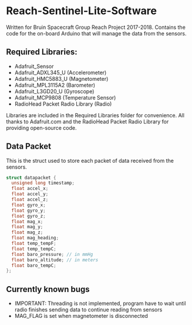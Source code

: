 # Reach-Sentinel-Lite-Software #
Written for Bruin Spacecraft Group Reach Project 2017-2018.
Contains the code for the on-board Arduino that will manage the data from the sensors.

## Required Libraries: ##
* Adafruit_Sensor
* Adafruit_ADXL345_U (Accelerometer)
* Adafruit_HMC5883_U (Magnetometer)
* Adafruit_MPL3115A2 (Barometer)
* Adafruit_L3GD20_U (Gyroscope)
* Adafruit_MCP9808 (Temperature Sensor)
* RadioHead Packet Radio Library (Radio)

Libraries are included in the Required Libraries folder for convenience. All thanks to Adafruit.com and the RadioHead Packet Radio Library for providing open-source code.

## Data Packet ##
This is the struct used to store each packet of data received from the sensors.

```C++
struct datapacket {
  unsigned long timestamp;
  float accel_x;
  float accel_y;
  float accel_z;
  float gyro_x;
  float gyro_y;
  float gyro_z;
  float mag_x;
  float mag_y;
  float mag_z;
  float mag_heading;
  float temp_tempF; 
  float temp_tempC;
  float baro_pressure; // in mmHg
  float baro_altitude; // in meters
  float baro_tempC;
};
```

## Currently known bugs ##
- IMPORTANT: Threading is not implemented, program have to wait until radio finishes sending data to continue reading from sensors
- MAG_FLAG is set when magnetometer is disconnected
